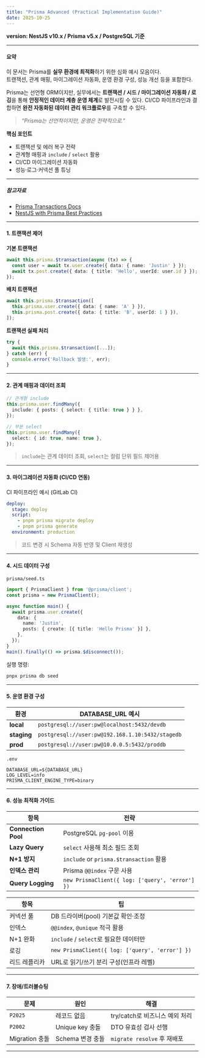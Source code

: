 ```yaml
---
title: "Prisma Advanced (Practical Implementation Guide)"
date: 2025-10-25
---
```


**version: NestJS v10.x / Prisma v5.x / PostgreSQL 기준**

---

#### 요약

이 문서는 Prisma를 **실무 환경에 최적화**하기 위한 심화 예시 모음이다.  
트랜잭션, 관계 매핑, 마이그레이션 자동화, 운영 환경 구성, 성능 개선 등을 포함한다.

Prisma는 선언형 ORM이지만, 실무에서는 **트랜잭션 / 시드 / 마이그레이션 자동화 / 로깅**을 통해
**안정적인 데이터 계층 운영 체계**로 발전시킬 수 있다.
CI/CD 파이프라인과 결합하면 **완전 자동화된 데이터 관리 워크플로우**를 구축할 수 있다.

> *“Prisma는 선언적이지만, 운영은 전략적으로.”*

**핵심 포인트**
- 트랜잭션 및 에러 복구 전략
- 관계형 매핑과 `include` / `select` 활용
- CI/CD 마이그레이션 자동화
- 성능·로그·커넥션 풀 튜닝

---

##### 참고자료
- [Prisma Transactions Docs](https://www.prisma.io/docs/concepts/components/prisma-client/transactions)
- [NestJS with Prisma Best Practices](https://docs.nestjs.com/recipes/prisma)

---

#### 1. 트랜잭션 제어

**기본 트랜잭션**
```ts
await this.prisma.$transaction(async (tx) => {
  const user = await tx.user.create({ data: { name: 'Justin' } });
  await tx.post.create({ data: { title: 'Hello', userId: user.id } });
});
```

**배치 트랜잭션**

```ts
await this.prisma.$transaction([
  this.prisma.user.create({ data: { name: 'A' } }),
  this.prisma.post.create({ data: { title: 'B', userId: 1 } }),
]);
```

**트랜잭션 실패 처리**

```ts
try {
  await this.prisma.$transaction([...]);
} catch (err) {
  console.error('Rollback 발생:', err);
}
```

---

#### 2. 관계 매핑과 데이터 조회

```ts
// 관계형 include
this.prisma.user.findMany({
  include: { posts: { select: { title: true } } },
});

// 부분 select
this.prisma.user.findMany({
  select: { id: true, name: true },
});
```

> `include`는 관계 데이터 조회, `select`는 컬럼 단위 필드 제어용

---

#### 3. 마이그레이션 자동화 (CI/CD 연동)

CI 파이프라인 예시 (GitLab CI)

```yaml
deploy:
  stage: deploy
  script:
    - pnpm prisma migrate deploy
    - pnpm prisma generate
  environment: production
```

> 코드 변경 시 Schema 자동 반영 및 Client 재생성

---

#### 4. 시드 데이터 구성

`prisma/seed.ts`

```ts
import { PrismaClient } from '@prisma/client';
const prisma = new PrismaClient();

async function main() {
  await prisma.user.create({
    data: {
      name: 'Justin',
      posts: { create: [{ title: 'Hello Prisma' }] },
    },
  });
}
main().finally(() => prisma.$disconnect());
```

실행 명령:

```bash
pnpx prisma db seed
```

---

#### 5. 운영 환경 구성

| 환경          | DATABASE_URL 예시                                  |
| ----------- | ------------------------------------------------ |
| **local**   | `postgresql://user:pw@localhost:5432/devdb`      |
| **staging** | `postgresql://user:pw@192.168.1.10:5432/stagedb` |
| **prod**    | `postgresql://user:pw@10.0.0.5:5432/proddb`      |

`.env`

```env
DATABASE_URL=${DATABASE_URL}
LOG_LEVEL=info
PRISMA_CLIENT_ENGINE_TYPE=binary
```

---

#### 6. 성능 최적화 가이드

| 항목                  | 전략                                              |
| ------------------- | ----------------------------------------------- |
| **Connection Pool** | PostgreSQL `pg-pool` 이용                         |
| **Lazy Query**      | `select` 사용해 최소 필드 조회                           |
| **N+1 방지**          | `include` or `prisma.$transaction` 활용           |
| **인덱스 관리**          | Prisma `@@index` 구문 사용                          |
| **Query Logging**   | `new PrismaClient({ log: ['query', 'error'] })` |


| 항목      | 팁                                               |
| ------- | ----------------------------------------------- |
| 커넥션 풀   | DB 드라이버(pool) 기본값 확인·조정                         |
| 인덱스     | `@@index`, `@unique` 적극 활용                      |
| N+1 완화  | `include` / `select`로 필요한 데이터만                  |
| 로깅      | `new PrismaClient({ log: ['query', 'error'] })` |
| 리드 레플리카 | URL로 읽기/쓰기 분리 구성(인프라 레벨)                        |

---

#### 7. 장애/트러블슈팅

| 문제           | 원인            | 해결                      |
| ------------ | ------------- | ----------------------- |
| `P2025`      | 레코드 없음        | try/catch로 비즈니스 예외 처리   |
| `P2002`      | Unique key 충돌 | DTO 유효성 검사 선행           |
| Migration 충돌 | Schema 변경 충돌  | `migrate resolve` 후 재배포 |

---

